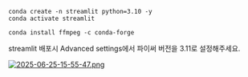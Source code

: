 


```
conda create -n streamlit python=3.10 -y
conda activate streamlit
```


```
conda install ffmpeg -c conda-forge
```

streamlit 배포시 Advanced settings에서 파이써 버전을 3.11로 설정해주세요. 


[![2025-06-25-15-55-47.png](https://i.postimg.cc/QtPr4g8H/2025-06-25-15-55-47.png)](https://postimg.cc/gXv5rZ6W)